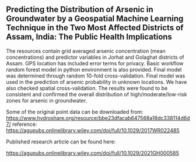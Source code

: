 ## Predicting the Distribution of Arsenic in Groundwater by a Geospatial Machine Learning Technique in the Two Most Affected Districts of Assam, India: The Public Health Implications

The resources contain grid averaged arsenic concentration (mean concentrations) and predictor variables in Jorhat and Golaghat districts of Assam. GPS location has included error terms for privacy. Basic workflow random forest model in python environment is also provided. Final model was determined through random 10-fold cross-validation. Final model was used in the prediction of arsenic probability in unknown locations. We have also checked spatial cross-validation. The results were found to be consistent and confirmed the overall distribution of high/moderate/low-risk zones for arsenic in groundwater.

Some of the original point data can be downloaded from: https://www.hydroshare.org/resource/bbe23dfacab647568a18dc338114d6d7/
reference: https://agupubs.onlinelibrary.wiley.com/doi/full/10.1029/2017WR022485

Published research article can be found here:

https://agupubs.onlinelibrary.wiley.com/doi/full/10.1029/2021GH000585
